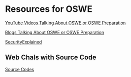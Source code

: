 # Resources for OSWE

<a href="https://github.com/0xGodson/OSWE-PREPARATION/tree/main/YouTubeVideos">YouTube Videos Talking About OSWE or OSWE Preparation</a>

<a href="https://github.com/0xGodson/OSWE-PREPARATION/tree/main/Blogs">Blogs Talking About OSWE or OSWE Preparation</a>


<a href="#">SecurityExplained</a>


## Web Chals with Source Code

<a href="https://github.com/baiyecha404/CTFWEBchallenge">Source Codes</a>




